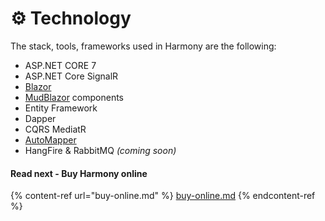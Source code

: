# ⚙ Technology

The stack, tools, frameworks used in Harmony are the following:

* ASP.NET CORE 7
* ASP.NET Core SignalR
* [Blazor](https://dotnet.microsoft.com/en-us/apps/aspnet/web-apps/blazor)
* [MudBlazor](https://mudblazor.com/) components
* Entity Framework
* Dapper
* CQRS MediatR
* [AutoMapper](https://automapper.org/)
* HangFire & RabbitMQ _(coming soon)_

#### Read next - Buy Harmony online

{% content-ref url="buy-online.md" %}
[buy-online.md](buy-online.md)
{% endcontent-ref %}
